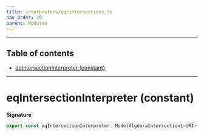 ```yaml
---
title: interpreters/eq/intersections.ts
nav_order: 28
parent: Modules
---
```


---

<h2 class="text-delta">Table of contents</h2>

- [eqIntersectionInterpreter (constant)](#eqintersectioninterpreter-constant)

---

# eqIntersectionInterpreter (constant)

**Signature**

```ts
export const eqIntersectionInterpreter: ModelAlgebraIntersection1<URI> = ...
```
